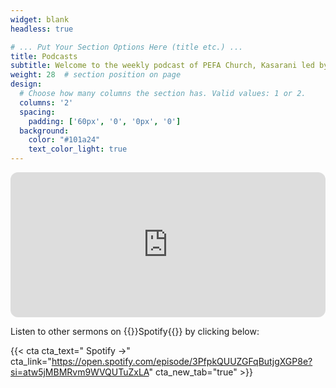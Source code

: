 ```yaml
---
widget: blank
headless: true

# ... Put Your Section Options Here (title etc.) ...
title: Podcasts
subtitle: Welcome to the weekly podcast of PEFA Church, Kasarani led by Rev Joseph Chokera. Get practical, relevant, biblical perspectives on topics that matter to you.
weight: 28  # section position on page
design:
  # Choose how many columns the section has. Valid values: 1 or 2.
  columns: '2'
  spacing:
    padding: ['60px', '0', '0px', '0']
  background:
    color: "#101a24"
    text_color_light: true
---
```


<iframe style="border-radius:12px" 
  src="https://open.spotify.com/embed/episode/3PfpkQUUZGFqButjgXGP8e?utm_source=generator" 
  width="100%" 
  height="232" 
  frameBorder="0" 
  allowfullscreen="" 
  allow="autoplay; clipboard-write; encrypted-media; fullscreen; picture-in-picture">
</iframe>

<p class="pt-2">Listen to other sermons on {{<hl>}}Spotify{{</hl>}} by clicking below:</p>

{{< cta cta_text=" Spotify →" cta_link="https://open.spotify.com/episode/3PfpkQUUZGFqButjgXGP8e?si=atw5jMBMRvm9WVQUTuZxLA" cta_new_tab="true" >}}
